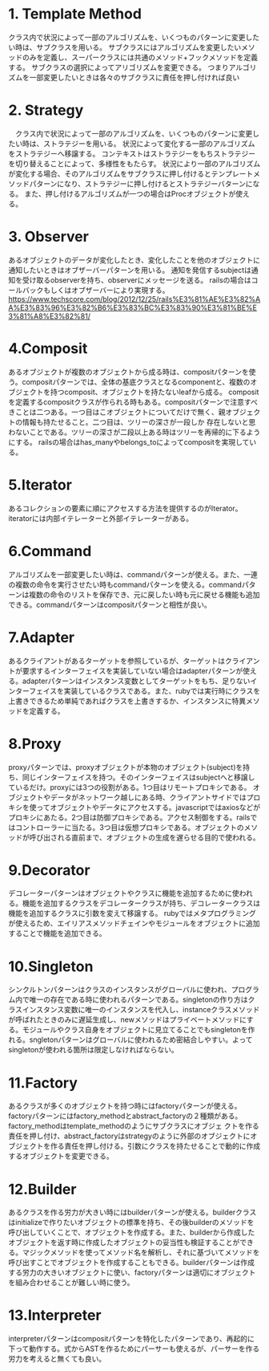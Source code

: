 # 1. Template Method
  クラス内で状況によって一部のアルゴリズムを、いくつものパターンに変更したい時は、サブクラスを用いる。
  サブクラスにはアルゴリズムを変更したいメソッドのみを定義し、スーパークラスには共通のメソッド+フックメソッドを定義する。
  サブクラスの選択によってアリゴリズムを変更できる。
  つまりアルゴリズムを一部変更したいときは各々のサブクラスに責任を押し付ければ良い
# 2. Strategy
　クラス内で状況によって一部のアルゴリズムを、いくつものパターンに変更したい時は、ストラテジーを用いる。
  状況によって変化する一部のアルゴリズムをストラテジーへ移譲する。
  コンテキストはストラテジーをもちストラテジーを切り替えることによって、多様性をもたらす。
  状況により一部のアルゴリズムが変化する場合、そのアルゴリズムをサブクラスに押し付けるとテンプレートメソッドパターンになり、ストラテジーに押し付けるとストラテジーバターンになる。
  また、押し付けるアルゴリズムが一つの場合はProcオブジェクトが使える。
# 3. Observer
  あるオブジェクトのデータが変化したとき、変化したことを他のオブジェクトに通知したいときはオブザーバーパターンを用いる。
  通知を発信するsubjectは通知を受け取るobserverを持ち、observerにメッセージを送る。
  railsの場合はコールバックもしくはオブザーバーにより実現する。   　　      　https://www.techscore.com/blog/2012/12/25/rails%E3%81%AE%E3%82%AA%E3%83%96%E3%82%B6%E3%83%BC%E3%83%90%E3%81%BE%E3%81%A8%E3%82%81/
# 4.Composit
  あるオブジェクトが複数のオブジェクトから成る時は、compositパターンを使う。compositパターンでは、全体の基底クラスとなるcomponentと、複数のオブジェクトを持つcomposit、オブジェクトを持たないleafから成る。
  compositを定義するcompositクラスが作られる時もある。compositパターンで注意すべきことは二つある。一つ目はこオブジェクトについてだけで無く、親オブジェクトの情報も持たせること。二つ目は、ツリーの深さが一段しか
  存在しないと思わないことである。ツリーの深さが二段以上ある時はツリーを再帰的に下るようにする。
  railsの場合はhas_manyやbelongs_toによってcompositを実現している。
# 5.Iterator
  あるコレクションの要素に順にアクセスする方法を提供するのがIterator。iteratorには内部イテレーターと外部イテレーターがある。
# 6.Command
  アルゴリズムを一部変更したい時は、commandパターンが使える。また、一連の複数の命令を実行させたい時もcommandパターンを使える。commandパターンは複数の命令のリストを保存でき、元に戻したい時も元に戻せる機能も追加
  できる。commandパターンはcompositパターンと相性が良い。
# 7.Adapter
  あるクライアントがあるターゲットを参照しているが、ターゲットはクライアントが要求するインターフェイスを実装していない場合はadapterパターンが使える。adapterパターンはインスタンス変数としてターゲットをもち、足りないインターフェイスを実装しているクラスである。また、rubyでは実行時にクラスを上書きできるため単純であればクラスを上書きするか、インスタンスに特異メソッドを定義する。
# 8.Proxy
  proxyパターンでは、proxyオブジェクトが本物のオブジェクト(subject)を持ち、同じインターフェイスを持つ。そのインターフェイスはsubjectへと移譲しているだけ。proxyには3つの役割がある。1つ目はリモートプロキシである。
  オブジェクトやデータがネットワーク越しにある時、クライアントサイドではプロキシを使ってオブジェクトやデータにアクセスする。javascriptではaxiosなどがプロキシにあたる。2つ目は防御プロキシである。アクセス制御をする。railsではコントローラーに当たる。3つ目は仮想プロキシである。オブジェクトのメソッドが呼び出される直前まで、オブジェクトの生成を遅らせる目的で使われる。
# 9.Decorator
  デコレーターパターンはオブジェクトやクラスに機能を追加するために使われる。機能を追加するクラスをデコレータークラスが持ち、デコレータークラスは機能を追加するクラスに引数を変えて移譲する。
  rubyではメタプログラミングが使えるため、エイリアスメソッドチェインやモジュールをオブジェクトに追加することで機能を追加できる。
# 10.Singleton
  シンクルトンパターンはクラスのインスタンスがグローバルに使われ、プログラム内で唯一の存在である時に使われるパターンである。singletonの作り方はクラスインスタンス変数に唯一のインスタンスを代入し、instanceクラスメソッドが呼ばれたときのみに遅延生成し、newメソッドはプライベートメソッドにする。モジュールやクラス自身をオブジェクトに見立てることでもsingletonを作れる。sngletonパターンはグローバルに使われるため密結合しやすい。よって
singletonが使われる箇所は限定しなければならない。
# 11.Factory
  あるクラスが多くのオブジェクトを持つ時にはfactoryパターンが使える。factoryパターンにはfactory_methodとabstract_factoryの２種類がある。factory_methodはtemplate_methodのようにサブクラスにオブジェ   クトを作る責任を押し付け、abstract_factoryはstrategyのように外部のオブジェクトにオブジェクトを作る責任を押し付ける。引数にクラスを持たせることで動的に作成するオブジェクトを変更できる。
# 12.Builder
  あるクラスを作る労力が大きい時にはbuilderパターンが使える。builderクラスはinitializeで作りたいオブジェクトの標準を持ち、その後builderのメソッドを呼び出していくことで、オブジェクトを作成する。また、builderから作成したオブジェクトを返す時に作成したオブジェクトの妥当性も検証することができる。マジックメソッドを使ってメソッド名を解析し、それに基づいてメソッドを呼び出すことでオブジェクトを作成することもできる。builderパターンは作成する労力の大きいオブジェクトに使い、factoryパターンは適切にオブジェクトを組み合わせることが難しい時に使う。
# 13.Interpreter
  interpreterパターンはcompositパターンを特化したパターンであり、再起的に下って動作する。式からASTを作るためにパーサーも使えるが、パーサーを作る労力を考えると無くても良い。

